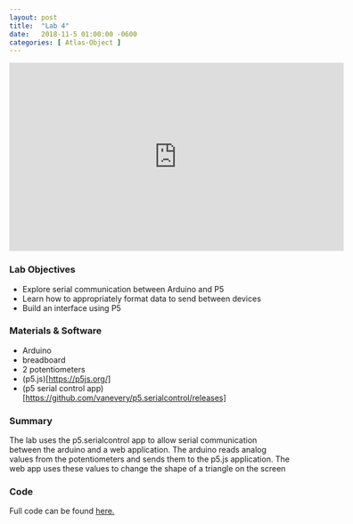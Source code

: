 ```yaml
---
layout: post
title:  "Lab 4"
date:   2018-11-5 01:00:00 -0600
categories: [ Atlas-Object ]
---
```


<iframe src="https://player.vimeo.com/video/299064246" width="600" height="338" frameborder="0" webkitallowfullscreen mozallowfullscreen allowfullscreen></iframe>

### Lab Objectives

- Explore serial communication between Arduino and P5
- Learn how to appropriately format data to send between devices
- Build an interface using P5

### Materials & Software

- Arduino
- breadboard
- 2 potentiometers
- (p5.js)[https://p5js.org/]
- (p5 serial control app)[https://github.com/vanevery/p5.serialcontrol/releases]

### Summary

The lab uses the p5.serialcontrol app to allow serial communication between the arduino and a web application. The arduino reads analog values from the potentiometers and sends them to the p5.js application. The web app uses these values to change the shape of a triangle on the screen

### Code

Full code can be found [here.](https://github.com/LucasDachman/Object-Lab-4)

<script src="http://gist-it.appspot.com/http://github.com/LucasDachman/Object-Lab-4/blob/master/lab-4-p5/sketch.js"></script>
